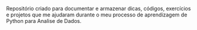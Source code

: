 
Repositório criado para documentar e armazenar dicas, códigos, exercícios e projetos que me ajudaram durante o meu processo de aprendizagem de Python para Analise de Dados.
